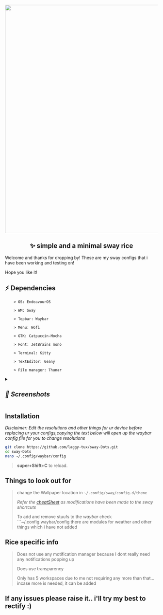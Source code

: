 <p align="center">
    <img width="750" src="https://github.com/laggy-tux/sway-Dots/assets/85402808/540ea4f1-cf41-4172-8f0e-ba95033973df" 
</p>   

<h2 align="center">✨ simple and a minimal sway rice</h1>
  
Welcome and thanks for dropping by! These are my sway configs that i have been working and testing on!

Hope you like it! 


## ⚡ Dependencies

```
    > OS: EndeavourOS
 
    > WM: Sway
    
    > Topbar: Waybar
    
    > Menu: Wofi

    > GTK: Catpuccin-Mocha

    > Font: JetBrains mono

    > Terminal: Kitty

    > TextEditor: Geany

    > File manager: Thunar
```

<details>
<summary><i>
<h2>📸 Screenshots</h2>
</i></summary>


**Desktop:**

![ricess](https://github.com/laggy-tux/sway-Dots/assets/85402808/1d9641cd-68e7-4dce-8f9f-287dbc231a81)

**Transparency:**

![transparency](https://github.com/laggy-tux/sway-Dots/assets/85402808/413164ad-6c5d-404d-beb5-a255b842838d)

**Launcher:**

![menu](https://github.com/laggy-tux/sway-Dots/assets/85402808/ab85ca5e-742d-4ed9-aa13-71d34789ae8f)

**PowerMenu:**

![wewe](https://github.com/laggy-tux/sway-Dots/assets/85402808/69d9986f-553d-44db-b278-279c77b6b354)

</details>

## Installation

*Disclaimer: Edit the resolutions and other things for ur device before replacing ur your configs,copying the text below will open up the waybar config file for you to change resolutions*

```bash
git clone https://github.com/laggy-tux/sway-Dots.git
cd sway-Dots
nano ~/.config/waybar/config
```

> **super+Shift+C** to reload.
>

## Things to look out for
> change the Wallpaper location in ```~/.config/sway/config.d/theme```
> 
> *Refer the [cheatSheet](https://github.com/laggy-tux/sway-Dots/blob/main/cheatsheet) as modifications have been made to the sway shortcuts*
>
> To add and remove stuufs to the *waybar* check ```~/.config.waybar/config there are modules for weather and other things which i have not added

##

## Rice specific info

> Does not use any motification manager because I dont really need any notifications popping up
>
> Does use transparency
>
> Only has 5 workspaces due to me not requiring any more than that... incase more is needed, it can be added

##

<h2>If any issues please raise it.. i'll try my best to rectify :)</h2>


